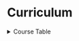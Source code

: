 # Curriculum

<details><summary>Course Table</summary>

---

### UPDATED: 2023-01-19 

| Course Code     | University Code     | Institution               | Course                                    								                                                | Discipline         | Subject                    | Start Date   | Completion Date   | Repo						
| :-----------:   | :---------------:   | :-----------------------: | :------------------------------------------------------------------------------                                                                                 | :----------------: | :------------------------- | :----------: | :----------:      | :----------------:  				
| `000.1`         |  NA                 | Deep Teaching Solutions   | [Learning How to Learn](https://www.coursera.org/learn/learning-how-to-learn)                     		                                	         | Psychology         | Learning and Productivity  | `2022-12-17` | `2022-12-20`      |		-
| `000.2`         |  NA                 | UMich                     | [Python for Everybody](https://www.py4e.com/lessons)                      					                                      | Computer Science   | Intro-CS                   | `2022-12-17` | `2023-01-13`      |		-
| `001`           | `6.0001`            | MIT                       | [Intro to Computer Science and Programming](https://ocw.mit.edu/courses/6-0001-introduction-to-computer-science-and-programming-in-python-fall-2016/) 	         | Computer Science   | Intro-CS                   | `2023-01-13` | `ACTIVE`          |		-
| `002`           | `6.0002`            | MIT                       | [Intro to Computational Thinking and Data Science](https://ocw.mit.edu/courses/6-0002-introduction-to-computational-thinking-and-data-science-fall-2016/)       | Computer Science   | Intro-CS                   | -            | -                 |		-

</details>
														


